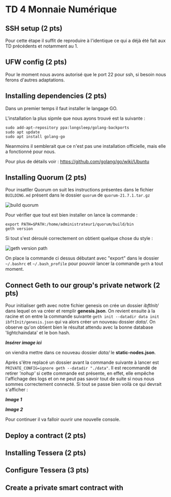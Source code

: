 # TD 4 Monnaie Numérique

## SSH setup (2 pts)

Pour cette étape il suffit de reproduire à l'identique ce qui a déjà été fait aux TD précédents et notamment au 1.

## UFW config (2 pts)

Pour le moment nous avons autorisé que le port 22 pour ssh, si besoin nous ferons d'autres adaptations.

## Installing dependencies (2 pts)

Dans un premier temps il faut installer le langage GO. 

L'installation la plus sipmle que nous ayons trouvé est la suivante :

```shell
sudo add-apt-repository ppa:longsleep/golang-backports
sudo apt update
sudo apt install golang-go
```
Neanmoins il semblerait que ce n'est pas une installation officielle, mais elle a fonctionné pour nous.

Pour plus de détails voir : https://github.com/golang/go/wiki/Ubuntu

## Installing Quorum (2 pts)

Pour insatller Quorum on suit les instructions présentes dans le fichier `BUILDING.md` présent dans le dossier `quorum` de `quorum-21.7.1.tar.gz`

![build quorum](https://user-images.githubusercontent.com/62909821/136551001-7e422ddb-4c4f-4803-b314-381f7ab94f23.PNG)

Pour vérifier que tout est bien installer on lance la commande : 

```shell
export PATH=$PATH:/home/administrateur1/quorum/build/bin
geth version 
```

Si tout s'est déroulé correctement on obtient quelque chose du style :

![geth version path](https://user-images.githubusercontent.com/62909821/136555434-71d166fc-0d3f-4295-ace3-12961495a673.PNG)

On place la commande ci dessus débutant avec "export" dans le dossier `~/.bashrc` et `~/.bash_profile` pour pouvoir lancer la commande `geth` a tout moment.

## Connect Geth to our group's private network (2 pts)

Pour initialiser geth avec notre fichier genesis on crée un dossier *ibftInit/* dans lequel on va créer et remplir **genesis.json**. On revient ensuite à la racine et on entre la commande suivante ``geth init --datadir data init ibftInit/genesis.json`` qui va alors créer un nouveau dossier *data/*. On observe qu'on obtient bien le résultat attendu avec la bonne database 'lightchaindata' et le bon hash.

***Insérer image ici***

on viendra mettre dans ce nouveau dossier *data/* le **static-nodes.json**.

Après s'être replacé un dossier avant la commande suivante à lancer est ``PRIVATE_CONFIG=ignore geth --datadir "./data"``. Il est recommandé de retirer *'nohup'* si cette commande est présente, en effet, elle empêche l'affichage des logs et on ne peut pas savoir tout de suite si nous nous sommes correctement connecté. Si tout se passe bien voilà ce qui devrait s'afficher :

***Image 1***

***Image 2***

Pour continuer il va falloir ouvrir une nouvelle console.

## Deploy a contract (2 pts)

## Installing Tessera (2 pts)

## Configure Tessera (3 pts)

## Create a private smart contract with
